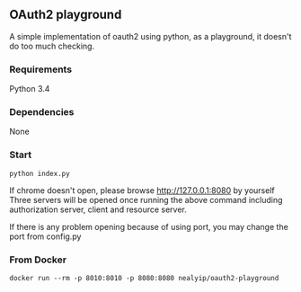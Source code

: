 ## OAuth2 playground ##
A simple implementation of oauth2 using python, as a playground, it doesn't do too much checking.  

### Requirements ###
Python 3.4

### Dependencies ###
None

### Start ###
```
python index.py
```
If chrome doesn't open, please browse http://127.0.0.1:8080 by yourself  
Three servers will be opened once running the above command including   
authorization server, client and resource server.  

If there is any problem opening because of using port, you may change the port from config.py  

### From Docker ###
```docker
docker run --rm -p 8010:8010 -p 8080:8080 nealyip/oauth2-playground
```